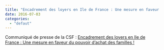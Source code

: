 ```yaml
---
title: "Encadrement des loyers en Ile de France : Une mesure en faveur du pouvoir d’achat des familles"
date: 2016-07-03
categories: 
  - "defaut"
---
```


Communiqué de presse de la CSF : [Encadrement des loyers en Ile de France : Une mesure en faveur du pouvoir d’achat des familles !](/uploads/CP-extension-encadrement-des-loyers-01-07-161.pdf)
